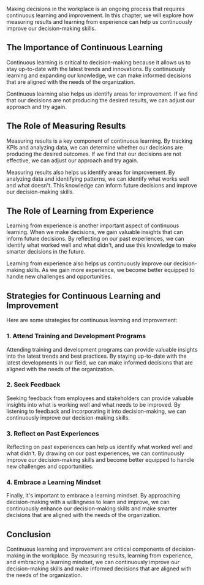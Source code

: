 
Making decisions in the workplace is an ongoing process that requires continuous learning and improvement. In this chapter, we will explore how measuring results and learning from experience can help us continuously improve our decision-making skills.

The Importance of Continuous Learning
-------------------------------------

Continuous learning is critical to decision-making because it allows us to stay up-to-date with the latest trends and innovations. By continuously learning and expanding our knowledge, we can make informed decisions that are aligned with the needs of the organization.

Continuous learning also helps us identify areas for improvement. If we find that our decisions are not producing the desired results, we can adjust our approach and try again.

The Role of Measuring Results
-----------------------------

Measuring results is a key component of continuous learning. By tracking KPIs and analyzing data, we can determine whether our decisions are producing the desired outcomes. If we find that our decisions are not effective, we can adjust our approach and try again.

Measuring results also helps us identify areas for improvement. By analyzing data and identifying patterns, we can identify what works well and what doesn't. This knowledge can inform future decisions and improve our decision-making skills.

The Role of Learning from Experience
------------------------------------

Learning from experience is another important aspect of continuous learning. When we make decisions, we gain valuable insights that can inform future decisions. By reflecting on our past experiences, we can identify what worked well and what didn't, and use this knowledge to make smarter decisions in the future.

Learning from experience also helps us continuously improve our decision-making skills. As we gain more experience, we become better equipped to handle new challenges and opportunities.

Strategies for Continuous Learning and Improvement
--------------------------------------------------

Here are some strategies for continuous learning and improvement:

### 1. Attend Training and Development Programs

Attending training and development programs can provide valuable insights into the latest trends and best practices. By staying up-to-date with the latest developments in our field, we can make informed decisions that are aligned with the needs of the organization.

### 2. Seek Feedback

Seeking feedback from employees and stakeholders can provide valuable insights into what is working well and what needs to be improved. By listening to feedback and incorporating it into decision-making, we can continuously improve our decision-making skills.

### 3. Reflect on Past Experiences

Reflecting on past experiences can help us identify what worked well and what didn't. By drawing on our past experiences, we can continuously improve our decision-making skills and become better equipped to handle new challenges and opportunities.

### 4. Embrace a Learning Mindset

Finally, it's important to embrace a learning mindset. By approaching decision-making with a willingness to learn and improve, we can continuously enhance our decision-making skills and make smarter decisions that are aligned with the needs of the organization.

Conclusion
----------

Continuous learning and improvement are critical components of decision-making in the workplace. By measuring results, learning from experience, and embracing a learning mindset, we can continuously improve our decision-making skills and make informed decisions that are aligned with the needs of the organization.
